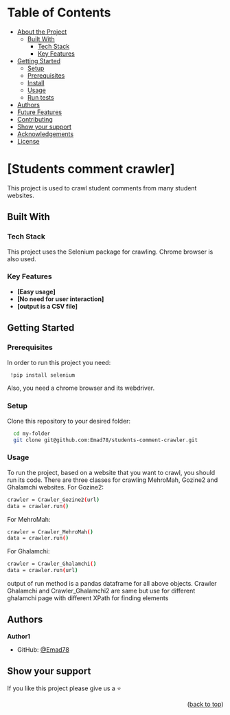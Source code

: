 <a name="readme-top"></a>

# Table of Contents

- [About the Project](#about-project)
  - [Built With](#built-with)
    - [Tech Stack](#tech-stack)
    - [Key Features](#key-features)
- [Getting Started](#getting-started)
  - [Setup](#setup)
  - [Prerequisites](#prerequisites)
  - [Install](#install)
  - [Usage](#usage)
  - [Run tests](#run-tests)
- [Authors](#authors)
- [Future Features](#future-features)
- [Contributing](#contributing)
- [Show your support](#support)
- [Acknowledgements](#acknowledgements)
- [License](#license)

# [Students comment crawler] <a name="about-project"></a>
This project is used to crawl student comments from many student websites.

## Built With <a name="built-with"></a>

### Tech Stack <a name="tech-stack"></a>

This project uses the Selenium package for crawling. Chrome browser is also used.

### Key Features <a name="key-features"></a>

- **[Easy usage]**
- **[No need for user interaction]**
- **[output is a CSV file]**

## Getting Started <a name="getting-started"></a>

### Prerequisites

In order to run this project you need:

```sh
 !pip install selenium
```

Also, you need a chrome browser and its webdriver.

### Setup

Clone this repository to your desired folder:

```sh
  cd my-folder
  git clone git@github.com:Emad78/students-comment-crawler.git
```


### Usage

To run the project, based on a website that you want to crawl, you should run its code. There are three classes for crawling MehroMah, Gozine2 and Ghalamchi websites.
For Gozine2:

```sh
crawler = Crawler_Gozine2(url)
data = crawler.run()
```

For MehroMah:
```sh
crawler = Crawler_MehroMah()
data = crawler.run()
```

For Ghalamchi:
```sh
crawler = Crawler_Ghalamchi()
data = crawler.run(url)
```
output of run method is a pandas dataframe for all above objects. Crawler Ghalamchi and Crawler_Ghalamchi2 are same but use for different ghalamchi page with different XPath for finding elements


## Authors <a name="authors"></a>

**Author1**

- GitHub: [@Emad78](https://github.com/Emad78)



## Show your support <a name="support"></a>

If you like this project please give us a ⭐

<p align="right">(<a href="#readme-top">back to top</a>)</p>



